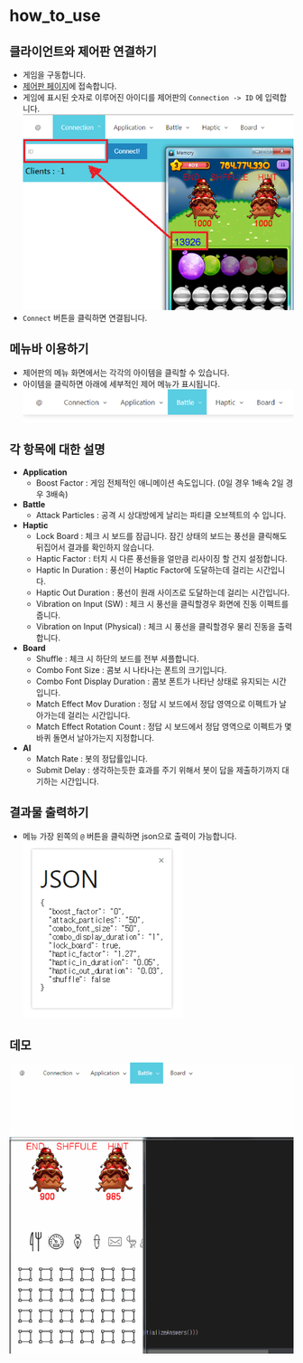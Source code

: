 how_to_use
====

클라이언트와 제어판 연결하기
----
* 게임을 구동합니다.
* [제어판 페이지](http://pjc.luavis.kr/memo/)에 접속합니다.
* 게임에 표시된 숫자로 이루어진 아이디를 제어판의 `Connection -> ID` 에 입력합니다.
  ![channel](img/channel_id.png)
* `Connect` 버튼을 클릭하면 연결됩니다.

메뉴바 이용하기
----
* 제어판의 메뉴 화면에서는 각각의 아이템을 클릭할 수 있습니다.
* 아이템을 클릭하면 아래에 세부적인 제어 메뉴가 표시됩니다.
![ui](img/ui_menu.PNG)

각 항목에 대한 설명
----
* __Application__
  * Boost Factor : 게임 전체적인 애니메이션 속도입니다. (0일 경우 1배속 2일 경우 3배속)
* __Battle__
  * Attack Particles : 공격 시 상대방에게 날리는 파티클 오브젝트의 수 입니다.
* __Haptic__
  * Lock Board : 체크 시 보드를 잠급니다. 잠긴 상태의 보드는 풍선을 클릭해도 뒤집어서 결과를 확인하지 않습니다.
  * Haptic Factor : 터치 시 다른 풍선들을 얼만큼 리사이징 할 건지 설정합니다.
  * Haptic In Duration : 풍선이 Haptic Factor에 도달하는데 걸리는 시간입니다.
  * Haptic Out Duration : 풍선이 원래 사이즈로 도달하는데 걸리는 시간입니다.
  * Vibration on Input (SW) : 체크 시 풍선을 클릭할경우 화면에 진동 이펙트를 줍니다.
  * Vibration on Input (Physical) : 체크 시 풍선을 클릭할경우 물리 진동을 출력합니다.
* __Board__
  * Shuffle : 체크 시 하단의 보드를 전부 셔플합니다.
  * Combo Font Size : 콤보 시 나타나는 폰트의 크기입니다.
  * Combo Font Display Duration : 콤보 폰트가 나타난 상태로 유지되는 시간입니다.
  * Match Effect Mov Duration : 정답 시 보드에서 정답 영역으로 이펙트가 날아가는데 걸리는 시간입니다.
  * Match Effect Rotation Count : 정답 시 보드에서 정답 영역으로 이펙트가 몇 바퀴 돌면서 날아가는지 지정합니다.
* __AI__
  * Match Rate : 봇의 정답률입니다.
  * Submit Delay : 생각하는듯한 효과를 주기 위해서 봇이 답을 제출하기까지 대기하는 시간입니다.

결과물 출력하기
----
* 메뉴 가장 왼쪽의 `@` 버튼을 클릭하면 json으로 출력이 가능합니다.<br>
![json](img/json_output.PNG)

데모
----
![demo](https://raw.githubusercontent.com/pjc0247/MagicShow/master/img/switch.gif)
